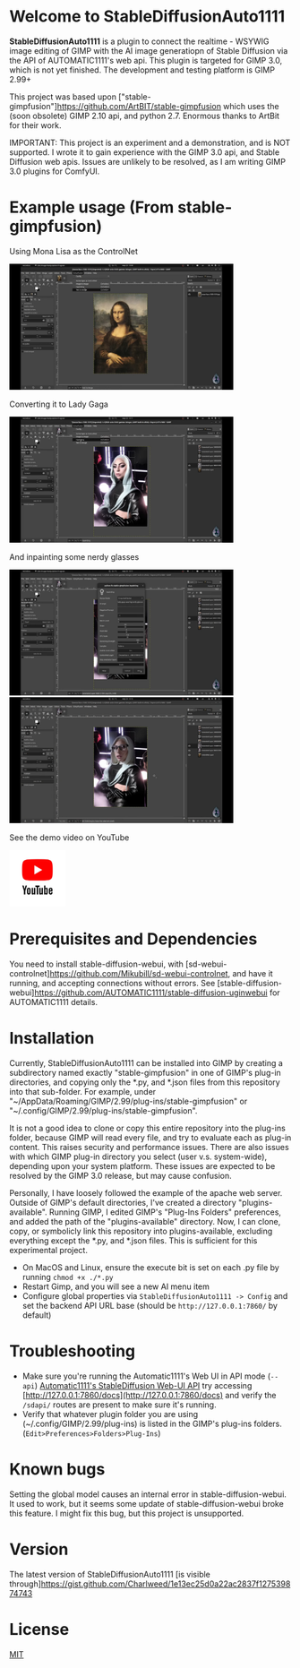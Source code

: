 ﻿# Welcome to StableDiffusionAuto1111

**StableDiffusionAuto1111** is a plugin to connect the realtime - WSYWIG image editing of GIMP with the AI image generatiopn of Stable Diffusion via the API of AUTOMATIC1111's web api. This plugin is targeted for GIMP 3.0, which is not yet finished. The development and testing platform is GIMP 2.99+

This project was based upon ["stable-gimpfusion"]https://github.com/ArtBIT/stable-gimpfusion which uses the (soon obsolete) GIMP 2.10 api, and python 2.7. Enormous thanks to ArtBit for their work.

IMPORTANT: This project is an experiment and a demonstration, and is NOT supported. I wrote it to gain experience with the GIMP 3.0 api, and Stable Diffusion web apis. Issues are unlikely to be resolved, as I am writing GIMP 3.0 plugins for ComfyUI.


# Example usage (From stable-gimpfusion)

Using Mona Lisa as the ControlNet

<img src="https://raw.githubusercontent.com/ArtBIT/stable-gimpfusion/master/assets/monalisa.png" width="400" />

Converting it to Lady Gaga

<img src="https://raw.githubusercontent.com/ArtBIT/stable-gimpfusion/master/assets/monalisa-controlnet-to-ladygaga.png" width="400" />

And inpainting some nerdy glasses

<img src="https://raw.githubusercontent.com/ArtBIT/stable-gimpfusion/master/assets/ladygaga-inpainting.png" width="400" />
<img src="https://raw.githubusercontent.com/ArtBIT/stable-gimpfusion/master/assets/ladygaga-inpainting-result.png" width="400" />

See the demo video on YouTube

<a href="https://www.youtube.com/watch?v=4IuIKe1sEFY" title="Stable Gimpfusion Demo"><img src="https://raw.githubusercontent.com/ArtBIT/stable-gimpfusion/master/assets/youtube-icon.jpg" width="100" /></a>


# Prerequisites and Dependencies
You need to install stable-diffusion-webui, with [sd-webui-controlnet]https://github.com/Mikubill/sd-webui-controlnet, and have it running, and accepting connections without errors. See [stable-diffusion-webui]https://github.com/AUTOMATIC1111/stable-diffusion-uginwebui for AUTOMATIC1111 details.

# Installation
Currently, StableDiffusionAuto1111 can be installed into GIMP by creating a subdirectory named exactly "stable-gimpfusion" in one of GIMP's plug-in directories, and copying only the *.py, and *.json files from this repository into that sub-folder. For example, under "\~/AppData/Roaming/GIMP/2.99/plug-ins/stable-gimpfusion" or "\~/.config/GIMP/2.99/plug-ins/stable-gimpfusion".

It is not a good idea to clone or copy this entire repository into the plug-ins folder, because GIMP will read every file, and try to evaluate each as plug-in content. This raises security and performance issues. There are also issues with which GIMP plug-in directory you select (user v.s. system-wide), depending upon your system platform. These issues are expected to be resolved by the GIMP 3.0 release, but may cause confusion.

Personally, I have loosely followed the example of the apache web server. Outside of GIMP's default directories, I've created a directory "plugins-available". Running GIMP, I edited GIMP's "Plug-Ins Folders" preferences, and added the path of the "plugins-available" directory. Now, I can clone, copy, or symbolicly link this repository into plugins-available, excluding everything except the *.py, and *.json files. This is sufficient for this experimental project.


- On MacOS and Linux, ensure the execute bit is set on each .py file by running `chmod +x ./*.py`
- Restart Gimp, and you will see a new AI menu item
- Configure global properties via `StableDiffusionAuto1111 -> Config` and set the backend API URL base (should be `http://127.0.0.1:7860/` by default)

# Troubleshooting

- Make sure you're running the Automatic1111's Web UI in API mode (`--api`) [Automatic1111's StableDiffusion Web-UI API](https://github.com/AUTOMATIC1111/stable-diffusion-webui/wiki/API) try accessing [http://127.0.0.1:7860/docs](http://127.0.0.1:7860/docs) and verify the `/sdapi/` routes are present to make sure it's running.
- Verify that whatever plugin folder you are using (~/.config/GIMP/2.99/plug-ins) is listed in the GIMP's plug-ins folders. (`Edit>Preferences>Folders>Plug-Ins`)

# Known bugs
Setting the global model causes an internal error in stable-diffusion-webui. It used to work, but it seems some update of stable-diffusion-webui broke this feature. I might fix this bug, but this project is unsupported.

# Version
The latest version of StableDiffusionAuto1111 [is visible through]https://gist.github.com/Charlweed/1e13ec25d0a22ac2837f127539874743

# License

[MIT](LICENSE)

